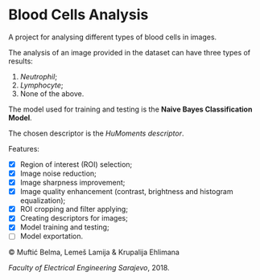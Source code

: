 # Blood Cells Analysis

A project for analysing different types of blood cells in images.

The analysis of an image provided in the dataset can have three types of results:

1. *Neutrophil*;
2. *Lymphocyte*;
3. None of the above.

The model used for training and testing is the **Naive Bayes Classification Model**.

The chosen descriptor is the *HuMoments descriptor*.

Features:

- [x] Region of interest (ROI) selection;
- [x] Image noise reduction;
- [x] Image sharpness improvement;
- [x] Image quality enhancement (contrast, brightness and histogram equalization);
- [x] ROI cropping and filter applying;
- [x] Creating descriptors for images;
- [x] Model training and testing;
- [ ] Model exportation.

© Muftić Belma, Lemeš Lamija & Krupalija Ehlimana

*Faculty of Electrical Engineering Sarajevo*, 2018.

